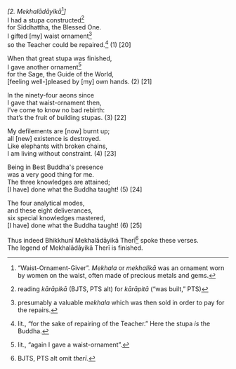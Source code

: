 *\[2. Mekhalādāyikā*[^1]*\]*  
I had a stupa constructed[^2]  
for Siddhattha, the Blessed One.  
I gifted \[my\] waist ornament[^3]  
so the Teacher could be repaired.[^4] (1) \[20\]

When that great stupa was finished,  
I gave another ornament[^5]  
for the Sage, the Guide of the World,  
\[feeling well-\]pleased by \[my\] own hands. (2) \[21\]

In the ninety-four aeons since  
I gave that waist-ornament then,  
I’ve come to know no bad rebirth:  
that’s the fruit of building stupas. (3) \[22\]

My defilements are \[now\] burnt up;  
all \[new\] existence is destroyed.  
Like elephants with broken chains,  
I am living without constraint. (4) \[23\]

Being in Best Buddha's presence  
was a very good thing for me.  
The three knowledges are attained;  
\[I have\] done what the Buddha taught! (5) \[24\]

The four analytical modes,  
and these eight deliverances,  
six special knowledges mastered,  
\[I have\] done what the Buddha taught! (6) \[25\]

Thus indeed Bhikkhunī Mekhalādāyikā Therī[^6] spoke these verses.  
The legend of Mekhalādāyikā Therī is finished.

[^1]: “Waist-Ornament-Giver”. *Mekhala* or *mekhalikā* was an ornament worn by women on the waist, often made of precious metals and gems.

[^2]: reading *kārāpikā* (BJTS, PTS alt) for *kārāpitā* (“was built,” PTS)

[^3]: presumably a valuable *mekhala* which was then sold in order to pay for the repairs.

[^4]: lit., “for the sake of repairing of the Teacher.” Here the stupa *is* the Buddha.

[^5]: lit., “again I gave a waist-ornament”.

[^6]: BJTS, PTS alt omit *therī.*
